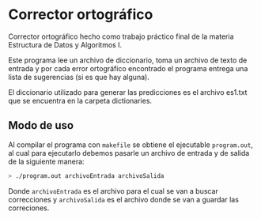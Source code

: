 # Corrector ortográfico

Corrector ortográfico hecho como trabajo práctico final de la materia Estructura de Datos y Algoritmos I. 

Este programa lee un archivo de diccionario, toma un archivo de texto de entrada y por cada error ortográfico encontrado el programa entrega una lista de sugerencias (si es que hay alguna).

El diccionario utilizado para generar las predicciones es el archivo es1.txt que se encuentra en la carpeta dictionaries.

## Modo de uso
Al compilar el programa con `makefile` se obtiene el ejecutable `program.out`, al cual para ejecutarlo debemos pasarle un archivo de entrada y de salida de la siguiente manera:
 ```bash
 > ./program.out archivoEntrada archivoSalida
```
Donde `archivoEntrada` es el archivo para el cual se van a buscar correcciones y `archivoSalida` es el archivo donde se van a guardar las correciones.
